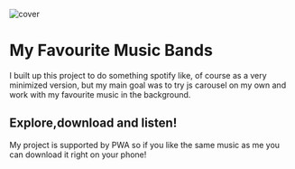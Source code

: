 ![cover](https://michaljakobczyk1.github.io/music-bands/cover.png)

# My Favourite Music Bands

I built up this project to do something spotify like, of course as a very minimized version, but my main goal was to try js carousel on my own and work with my favourite music in the background.

## Explore,download and listen!

My project is supported by PWA so if you like the same music as me you can download it right on your phone!

